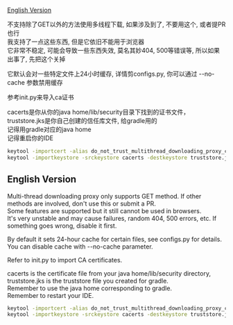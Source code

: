 [English Version](#english-version)

不支持除了GET以外的方法使用多线程下载, 如果涉及到了, 不要用这个, 或者提PR也行  
我支持了一点这些东西, 但是它依旧不能用于浏览器  
它非常不稳定, 可能会导致一些东西失效, 莫名其妙404, 500等错误等, 所以如果出事了, 先把这个关掉  

它默认会对一些特定文件上24小时缓存, 详情剪configs.py, 你可以通过 --no-cache 参数禁用缓存  

参考init.py来导入ca证书  

cacerts是你从你的java home/lib/security目录下找到的证书文件，truststore.jks是你自己创建的信任库文件, 给gradle用的  
记得用gradle对应的java home  
记得重启你的IDE  

```bash
keytool -importcert -alias do_not_trust_multithread_downloading_proxy_ca -file ca_server.crt -keystore truststore.jks -storepass changeit -noprompt
keytool -importkeystore -srckeystore cacerts -destkeystore truststore.jks -srcstorepass changeit -deststorepass changeit -noprompt
```

<a id="english-version"></a>
## English Version

Multi-thread downloading proxy only supports GET method. If other methods are involved, don't use this or submit a PR.  
Some features are supported but it still cannot be used in browsers.  
It's very unstable and may cause failures, random 404, 500 errors, etc. If something goes wrong, disable it first.  

By default it sets 24-hour cache for certain files, see configs.py for details. You can disable cache with --no-cache parameter.  

Refer to init.py to import CA certificates.  

cacerts is the certificate file from your java home/lib/security directory, truststore.jks is the truststore file you created for gradle.  
Remember to use the java home corresponding to gradle.  
Remember to restart your IDE.  

```bash
keytool -importcert -alias do_not_trust_multithread_downloading_proxy_ca -file ca_server.crt -keystore truststore.jks -storepass changeit -noprompt
keytool -importkeystore -srckeystore cacerts -destkeystore truststore.jks -srcstorepass changeit -deststorepass changeit -noprompt
```